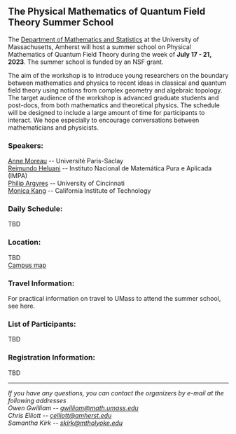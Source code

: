 ## The Physical Mathematics of Quantum Field Theory Summer School


The [Department of Mathematics and Statistics](https://www.math.umass.edu) at the University of Massachusetts, Amherst will host a summer school on Physical Mathematics of Quantum Field Theory during the week of **July 17 - 21, 2023**. The summer school is funded by an NSF grant.

The aim of the workshop is to introduce young researchers on the boundary between mathematics and physics to recent ideas in classical and quantum field theory using notions from complex geometry and algebraic topology. The target audience of the workshop is advanced graduate students and post-docs, from both mathematics and theoretical physics. The schedule will be designed to include a large amount of time for participants to interact. We hope especially to encourage conversations between mathematicians and physicists. 

### Speakers: <br /> 
[Anne Moreau](https://www.imo.universite-paris-saclay.fr/~anne.moreau/) -- Université Paris-Saclay <br /> 
[Reimundo Heluani](https://w3.impa.br/~heluani/) -- Instituto Nacional de Matemática Pura e Aplicada (IMPA) <br /> 
[Philip Argyres](https://homepages.uc.edu/~argyrepc/) -- University of Cincinnati <br /> 
[Monica Kang](https://www.its.caltech.edu/~monica/) -- California Institute of Technology  <br /> 

### Daily Schedule:<br /> 
TBD

### Location:<br /> 
TBD<br /> 
[Campus map](https://www.umass.edu/sites/default/files/2021-06/campus-map.pdf) 

### Travel Information:<br /> 
For practical information on travel to UMass to attend the summer school, see here.

### List of Participants: <br /> 
TBD

### Registration Information:<br /> 
TBD

---

*If you have any questions, you can contact the organizers by e-mail at the following addresses* <br /> 
*Owen Gwilliam -- [gwilliam@math.umass.edu](gwilliam@math.umass.edu)* <br /> 
*Chris Elliott -- [celliott@amherst.edu](celliott@amherst.edu)* <br /> 
*Samantha Kirk -- [skirk@mtholyoke.edu](skirk@mtholyoke.edu)* <br /> 
